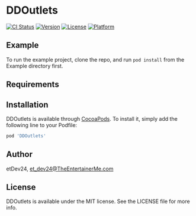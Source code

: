 # DDOutlets

[![CI Status](https://img.shields.io/travis/etDev24/DDOutlets.svg?style=flat)](https://travis-ci.org/etDev24/DDOutlets)
[![Version](https://img.shields.io/cocoapods/v/DDOutlets.svg?style=flat)](https://cocoapods.org/pods/DDOutlets)
[![License](https://img.shields.io/cocoapods/l/DDOutlets.svg?style=flat)](https://cocoapods.org/pods/DDOutlets)
[![Platform](https://img.shields.io/cocoapods/p/DDOutlets.svg?style=flat)](https://cocoapods.org/pods/DDOutlets)

## Example

To run the example project, clone the repo, and run `pod install` from the Example directory first.

## Requirements

## Installation

DDOutlets is available through [CocoaPods](https://cocoapods.org). To install
it, simply add the following line to your Podfile:

```ruby
pod 'DDOutlets'
```

## Author

etDev24, et_dev24@TheEntertainerMe.com

## License

DDOutlets is available under the MIT license. See the LICENSE file for more info.
